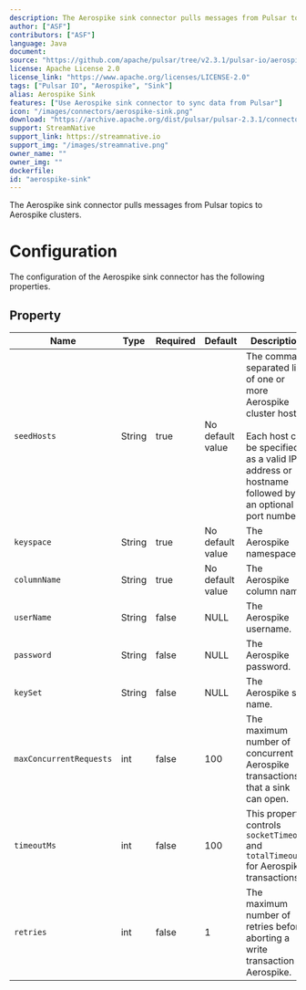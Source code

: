 ```yaml
---
description: The Aerospike sink connector pulls messages from Pulsar topics to Aerospike clusters
author: ["ASF"]
contributors: ["ASF"]
language: Java
document: 
source: "https://github.com/apache/pulsar/tree/v2.3.1/pulsar-io/aerospike"
license: Apache License 2.0
license_link: "https://www.apache.org/licenses/LICENSE-2.0"
tags: ["Pulsar IO", "Aerospike", "Sink"]
alias: Aerospike Sink
features: ["Use Aerospike sink connector to sync data from Pulsar"]
icon: "/images/connectors/aerospike-sink.png"
download: "https://archive.apache.org/dist/pulsar/pulsar-2.3.1/connectors/pulsar-io-aerospike-2.3.1.nar"
support: StreamNative
support_link: https://streamnative.io
support_img: "/images/streamnative.png"
owner_name: ""
owner_img: ""
dockerfile: 
id: "aerospike-sink"
---
```


The Aerospike sink connector pulls messages from Pulsar topics to Aerospike clusters.

# Configuration

The configuration of the Aerospike sink connector has the following properties.

## Property

| Name | Type|Required | Default | Description 
|------|----------|----------|---------|-------------|
| `seedHosts` |String| true | No default value| The comma-separated list of one or more Aerospike cluster hosts.<br><br>Each host can be specified as a valid IP address or hostname followed by an optional port number. | 
| `keyspace` | String| true |No default value |The Aerospike namespace. |
| `columnName` | String | true| No default value|The Aerospike column name. |
|`userName`|String|false|NULL|The Aerospike username.|
|`password`|String|false|NULL|The Aerospike password.|
| `keySet` | String|false |NULL | The Aerospike set name. |
| `maxConcurrentRequests` |int| false | 100 | The maximum number of concurrent Aerospike transactions that a sink can open. |
| `timeoutMs` | int|false | 100 | This property controls `socketTimeout` and `totalTimeout` for Aerospike transactions.  |
| `retries` | int|false | 1 |The maximum number of retries before aborting a write transaction to Aerospike. |
